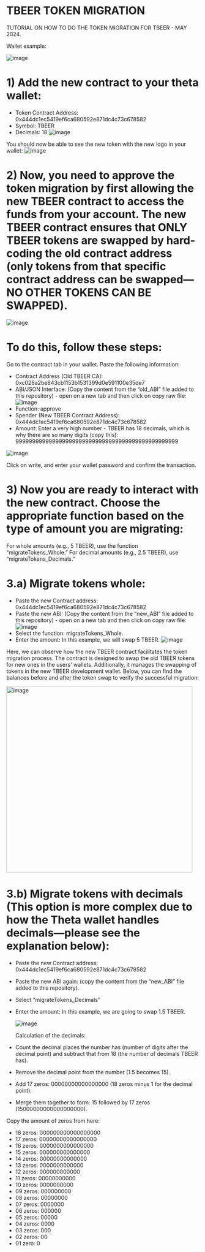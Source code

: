 # TBEER TOKEN MIGRATION
TUTORIAL ON HOW TO DO THE TOKEN MIGRATION FOR TBEER - MAY 2024.

Wallet example:

![image](https://github.com/THETZILLA/TBEER_TOKEN_MIGRATION/assets/156357319/5abb4c91-e16b-4134-9cd2-7a1743ee94ff)

# 1) Add the new contract to your theta wallet:
- Token Contract Address:  0x444dc1ec5419ef6ca680592e871dc4c73c678582
- Symbol: TBEER
- Decimals: 18
![image](https://github.com/THETZILLA/TBEER_TOKEN_MIGRATION/assets/156357319/29bd3c35-dcc1-4ce8-8c76-c150fbacb662)

You should now be able to see the new token with the new logo in your wallet:
![image](https://github.com/THETZILLA/TBEER_TOKEN_MIGRATION/assets/156357319/e991d98f-7440-499f-a8f1-00b3000a7cf7)

# 2) Now, you need to approve the token migration by first allowing the new TBEER contract to access the funds from your account. The new TBEER contract ensures that ONLY TBEER tokens are swapped by hard-coding the old contract address (only tokens from that specific contract address can be swapped—NO OTHER TOKENS CAN BE SWAPPED).
![image](https://github.com/THETZILLA/TBEER_TOKEN_MIGRATION/assets/156357319/d82d93a1-4385-4c87-972d-efa2288d2cdc)


# To do this, follow these steps:

Go to the contract tab in your wallet.
Paste the following information:
- Contract Address (Old TBEER CA): 0xc028a2be843cb1153b1531399d0e591100e35de7
- ABI/JSON Interface: (Copy the content from the “old_ABI” file added to this repository) - open on a new tab and then click on copy raw file:
  ![image](https://github.com/THETZILLA/TBEER_TOKEN_MIGRATION/assets/156357319/efa21202-31c3-4225-a4ba-18012bc82303)
- Function: approve
- Spender (New TBEER Contract Address): 0x444dc1ec5419ef6ca680592e871dc4c73c678582
- Amount: Enter a very high number - TBEER has 18 decimals, which is why there are so many digits (copy this): 9999999999999999999999999999999999999999999999999

![image](https://github.com/THETZILLA/TBEER_TOKEN_MIGRATION/assets/156357319/d72e4bf4-7145-4bfe-9da4-391e20418bf3)

Click on write, and enter your wallet password and confirm the transaction.


# 3) Now you are ready to interact with the new contract. Choose the appropriate function based on the type of amount you are migrating:
For whole amounts (e.g., 5 TBEER), use the function “migrateTokens_Whole.”
For decimal amounts (e.g., 2.5 TBEER), use “migrateTokens_Decimals.”

# 3.a) Migrate tokens whole:
- Paste the new Contract address: 0x444dc1ec5419ef6ca680592e871dc4c73c678582
- Paste the new ABI: (Copy the content from the “new_ABI” file added to this repository) - open on a new tab and then click on copy raw file:
  ![image](https://github.com/THETZILLA/TBEER_TOKEN_MIGRATION/assets/156357319/64712072-3830-4868-94b2-a6ae39fe6cec)
- Select the function: migrateTokens_Whole.
- Enter the amount: In this example, we will swap 5 TBEER.
![image](https://github.com/THETZILLA/TBEER_TOKEN_MIGRATION/assets/156357319/cdb8e59c-8a76-4cfe-9cc4-cd5ec79be364)

Here, we can observe how the new TBEER contract facilitates the token migration process. The contract is designed to swap the old TBEER tokens for new ones in the users' wallets. Additionally, it manages the swapping of tokens in the new TBEER development wallet. Below, you can find the balances before and after the token swap to verify the successful migration:

<img width="486" alt="image" src="https://github.com/THETZILLA/TBEER_TOKEN_MIGRATION/assets/156357319/5db34b83-8a99-4e19-8ca7-bbfe6ccb7d5d">


# 3.b) Migrate tokens with decimals (This option is more complex due to how the Theta wallet handles decimals—please see the explanation below):

- Paste the new Contract address: 0x444dc1ec5419ef6ca680592e871dc4c73c678582
- Paste the new ABI again: (copy the content from the “new_ABI” file added to this repository).
- Select “migrateTokens_Decimals”
- Enter the amount: In this example, we are going to swap 1.5 TBEER.

  ![image](https://github.com/THETZILLA/TBEER_TOKEN_MIGRATION/assets/156357319/cdf5ebb7-db15-4339-b523-c248b01b5844)

  Calculation of the decimals:

- Count the decimal places the number has (number of digits after the decimal point) and subtract that from 18 (the number of decimals TBEER has).
- Remove the decimal point from the number (1.5 becomes 15).
- Add 17 zeros: 00000000000000000 (18 zeros minus 1 for the decimal point).
- Merge them together to form: 15 followed by 17 zeros (15000000000000000000).

Copy the amount of zeros from here:

- 18 zeros: 000000000000000000
- 17 zeros: 00000000000000000
- 16 zeros: 0000000000000000
- 15 zeros: 000000000000000
- 14 zeros: 00000000000000
- 13 zeros: 0000000000000
- 12 zeros: 000000000000
- 11 zeros: 00000000000
- 10 zeros: 0000000000
- 09 zeros: 000000000
- 08 zeros: 00000000
- 07 zeros: 0000000
- 06 zeros: 000000
- 05 zeros: 00000
- 04 zeros: 0000
- 03 zeros: 000
- 02 zeros: 00
- 01 zero: 0
